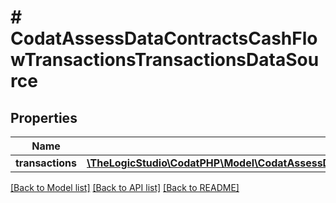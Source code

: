 # # CodatAssessDataContractsCashFlowTransactionsTransactionsDataSource

## Properties

Name | Type | Description | Notes
------------ | ------------- | ------------- | -------------
**transactions** | [**\TheLogicStudio\CodatPHP\Model\CodatAssessDataContractsCashFlowTransactionsCashFlowReportBankingTransaction[]**](CodatAssessDataContractsCashFlowTransactionsCashFlowReportBankingTransaction.md) |  | [optional]

[[Back to Model list]](../../README.md#models) [[Back to API list]](../../README.md#endpoints) [[Back to README]](../../README.md)
